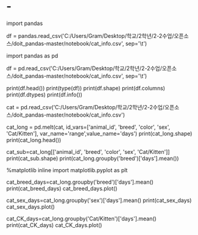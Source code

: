 # -
import pandas

df = pandas.read_csv('C:/Users/Gram/Desktop/학교/2학년/2-2수업/오픈소스/doit_pandas-master/notebook/cat_info.csv', sep='\t')

import pandas as pd

df = pd.read_csv('C:/Users/Gram/Desktop/학교/2학년/2-2수업/오픈소스/doit_pandas-master/notebook/cat_info.csv', sep='\t')

print(df.head())
print(type(df))
print(df.shape)
print(df.columns)
print(df.dtypes)
print(df.info())

cat = pd.read_csv('C:/Users/Gram/Desktop/학교/2학년/2-2수업/오픈소스/doit_pandas-master/notebook/cat_info.csv')

cat_long = pd.melt(cat, id_vars=['animal_id', 'breed', 'color', 'sex', 'Cat/Kitten'], var_name='range',value_name='days')
print(cat_long.shape)
print(cat_long.head())

cat_sub=cat_long[['animal_id', 'breed', 'color', 'sex', 'Cat/Kitten']]
print(cat_sub.shape)
print(cat_long.groupby('breed')['days'].mean())

%matplotlib inline
import matplotlib.pyplot as plt

cat_breed_days=cat_long.groupby('breed')['days'].mean()
print(cat_breed_days)
cat_breed_days.plot()

cat_sex_days=cat_long.groupby('sex')['days'].mean()
print(cat_sex_days)
cat_sex_days.plot()

cat_CK_days=cat_long.groupby('Cat/Kitten')['days'].mean()
print(cat_CK_days)
cat_CK_days.plot()
